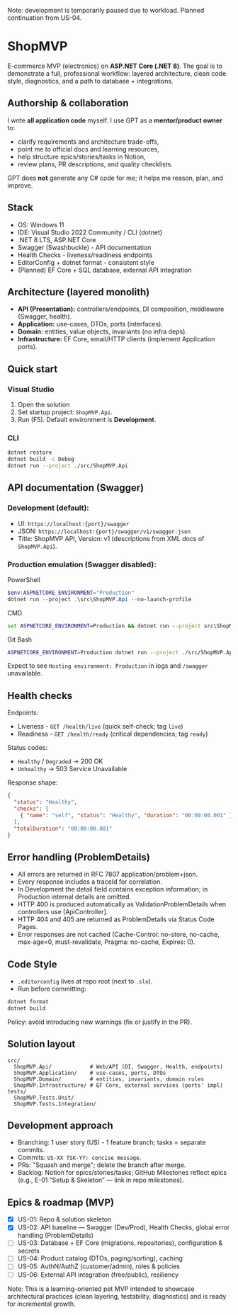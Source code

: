 Note: development is temporarily paused due to workload. Planned continuation from US-04.
# ShopMVP

E-commerce MVP (electronics) on **ASP.NET Core (.NET 8)**.
The goal is to demonstrate a full, professional workflow: layered architecture, clean code style, diagnostics, and a path to database + integrations.

## Authorship & collaboration
I write **all application code** myself.
I use GPT as a **mentor/product owner** to:
- clarify requirements and architecture trade-offs,
- point me to official docs and learning resources,
- help structure epics/stories/tasks in Notion,
- review plans, PR descriptions, and quality checklists.

GPT does **not** generate any C# code for me; it helps me reason, plan, and improve.

## Stack
- OS: Windows 11
- IDE: Visual Studio 2022 Community / CLI (dotnet)
- .NET 8 LTS, ASP.NET Core
- Swagger (Swashbuckle) - API documentation
- Health Checks - liveness/readiness endpoints
- EditorConfig + dotnet format - consistent style
- (Planned) EF Core + SQL database, external API integration

## Architecture (layered monolith)
- **API (Presentation):** controllers/endpoints, DI composition, middleware (Swagger, health).
- **Application:** use-cases, DTOs, ports (interfaces).
- **Domain:** entities, value objects, invariants (no infra deps).
- **Infrastructure:** EF Core, email/HTTP clients (implement Application ports).

## Quick start
### Visual Studio
1. Open the solution
2. Set startup project: `ShopMVP.Api`.
3. Run (F5). Default environment is **Development**.

### CLI
```bash
dotnet restore
dotnet build -c Debug
dotnet run --project ./src/ShopMVP.Api
```

## API documentation (Swagger)
### Development (default):
- UI: `https://localhost:{port}/swagger`
- JSON: `https://localhost:{port}/swagger/v1/swagger.json`
- Title: ShopMVP API, Version: v1 (descriptions from XML docs of `ShopMVP.Api`).

### Production emulation (Swagger disabled):
PowerShell
```powershell
$env:ASPNETCORE_ENVIRONMENT="Production"
dotnet run --project .\src\ShopMVP.Api --no-launch-profile
```

CMD
```cmd
set ASPNETCORE_ENVIRONMENT=Production && dotnet run --project src\ShopMVP.Api --no-launch-profile
```

Git Bash
```bash
ASPNETCORE_ENVIRONMENT=Production dotnet run --project ./src/ShopMVP.Api --no-launch-profile
```
Expect to see `Hosting environment: Production` in logs and `/swagger` unavailable.


## Health checks

Endpoints:
- Liveness - `GET /health/live` (quick self-check; tag `live`)
- Readiness - `GET /health/ready` (critical dependencies; tag `ready`)

Status codes:
- `Healthy` / `Degraded` → 200 OK
- `Unhealthy` → 503 Service Unavailable

Response shape:
```json
{
  "status": "Healthy",
  "checks": [
    { "name": "self", "status": "Healthy", "duration": "00:00:00.001" }
  ],
  "totalDuration": "00:00:00.001"
}
```


## Error handling (ProblemDetails)

- All errors are returned in RFC 7807 application/problem+json.
- Every response includes a traceId for correlation.
- In Development the detail field contains exception information; in Production internal details are omitted.
- HTTP 400 is produced automatically as ValidationProblemDetails when controllers use [ApiController].
- HTTP 404 and 405 are returned as ProblemDetails via Status Code Pages.
- Error responses are not cached (Cache-Control: no-store, no-cache, max-age=0, must-revalidate, Pragma: no-cache, Expires: 0).


## Code Style
- `.editorconfig` lives at repo root (next to `.sln`).
- Run before committing:
```bash
dotnet format
dotnet build
```
Policy: avoid introducing new warnings (fix or justify in the PR).

## Solution layout
```text
src/
  ShopMVP.Api/            # Web/API (DI, Swagger, Health, endpoints)
  ShopMVP.Application/    # use-cases, ports, DTOs
  ShopMVP.Domain/         # entities, invariants, domain rules
  ShopMVP.Infrastructure/ # EF Core, external services (ports' impl)
tests/
  ShopMVP.Tests.Unit/
  ShopMVP.Tests.Integration/
```

## Development approach
- Branching: 1 user story (US) - 1 feature branch; tasks = separate commits.
- Commits: `US-XX TSK-YY: concise message`.
- PRs: "Squash and merge"; delete the branch after merge.
- Backlog: Notion for epics/stories/tasks; GitHub Milestones reflect epics (e.g., E-01 “Setup & Skeleton” — link in repo milestones).

## Epics & roadmap (MVP)

- [x] US-01: Repo & solution skeleton
- [x] US-02: API baseline — Swagger (Dev/Prod), Health Checks, global error handling (ProblemDetails)
- [ ] US-03: Database + EF Core (migrations, repositories), configuration & secrets
- [ ] US-04: Product catalog (DTOs, paging/sorting), caching
- [ ] US-05: AuthN/AuthZ (customer/admin), roles & policies
- [ ] US-06: External API integration (free/public), resiliency

Note: This is a learning-oriented pet MVP intended to showcase architectural practices (clean layering, testability, diagnostics) and is ready for incremental growth.
